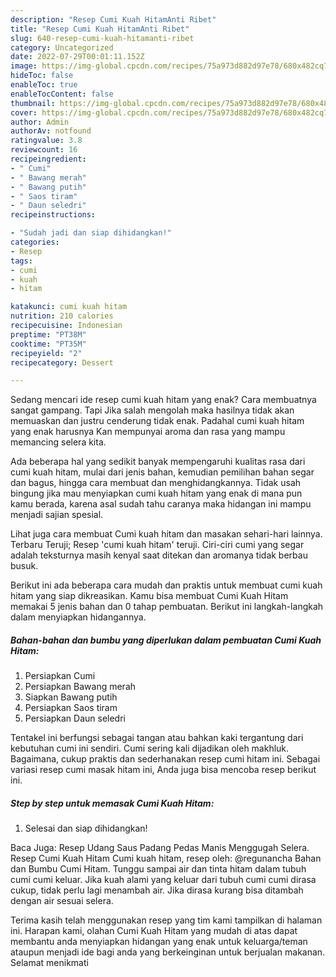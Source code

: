 ```yaml
---
description: "Resep Cumi Kuah HitamAnti Ribet"
title: "Resep Cumi Kuah HitamAnti Ribet"
slug: 640-resep-cumi-kuah-hitamanti-ribet
category: Uncategorized
date: 2022-07-29T00:01:11.152Z
image: https://img-global.cpcdn.com/recipes/75a973d882d97e78/680x482cq70/cumi-kuah-hitam-foto-resep-utama.jpg
hideToc: false
enableToc: true
enableTocContent: false
thumbnail: https://img-global.cpcdn.com/recipes/75a973d882d97e78/680x482cq70/cumi-kuah-hitam-foto-resep-utama.jpg
cover: https://img-global.cpcdn.com/recipes/75a973d882d97e78/680x482cq70/cumi-kuah-hitam-foto-resep-utama.jpg
author: Admin
authorAv: notfound
ratingvalue: 3.8
reviewcount: 16
recipeingredient:
- " Cumi"
- " Bawang merah"
- " Bawang putih"
- " Saos tiram"
- " Daun seledri"
recipeinstructions:

- "Sudah jadi dan siap dihidangkan!"
categories:
- Resep
tags:
- cumi
- kuah
- hitam

katakunci: cumi kuah hitam 
nutrition: 210 calories
recipecuisine: Indonesian
preptime: "PT38M"
cooktime: "PT35M"
recipeyield: "2"
recipecategory: Dessert

---
```



Sedang mencari ide resep cumi kuah hitam yang enak? Cara membuatnya sangat gampang. Tapi Jika salah mengolah maka hasilnya tidak akan memuaskan dan justru cenderung tidak enak. Padahal cumi kuah hitam yang enak harusnya Kan mempunyai aroma dan rasa yang mampu memancing selera kita.


Ada beberapa hal yang sedikit banyak mempengaruhi kualitas rasa dari cumi kuah hitam, mulai dari jenis bahan, kemudian pemilihan bahan segar dan bagus, hingga cara membuat dan menghidangkannya. Tidak usah bingung jika mau menyiapkan cumi kuah hitam yang enak di mana pun kamu berada, karena asal sudah tahu caranya maka hidangan ini mampu menjadi sajian spesial.

Lihat juga cara membuat Cumi kuah hitam dan masakan sehari-hari lainnya. Terbaru Teruji; Resep &#39;cumi kuah hitam&#39; teruji. Ciri-ciri cumi yang segar adalah teksturnya masih kenyal saat ditekan dan aromanya tidak berbau busuk.


Berikut ini ada beberapa cara mudah dan praktis untuk membuat cumi kuah hitam yang siap dikreasikan. Kamu bisa membuat Cumi Kuah Hitam memakai 5 jenis bahan dan 0 tahap pembuatan. Berikut ini langkah-langkah dalam menyiapkan hidangannya.

<!--inarticleads1-->

##### Bahan-bahan dan bumbu yang diperlukan dalam pembuatan Cumi Kuah Hitam:

1. Persiapkan  Cumi
1. Persiapkan  Bawang merah
1. Siapkan  Bawang putih
1. Persiapkan  Saos tiram
1. Persiapkan  Daun seledri


Tentakel ini berfungsi sebagai tangan atau bahkan kaki tergantung dari kebutuhan cumi ini sendiri. Cumi sering kali dijadikan oleh makhluk. Bagaimana, cukup praktis dan sederhanakan resep cumi hitam ini. Sebagai variasi resep cumi masak hitam ini, Anda juga bisa mencoba resep berikut ini. 

<!--inarticleads2-->

##### Step by step untuk memasak Cumi Kuah Hitam:


1. Selesai dan siap dihidangkan!

Baca Juga: Resep Udang Saus Padang Pedas Manis Menggugah Selera. Resep Cumi Kuah Hitam Cumi kuah hitam, resep oleh: @regunancha Bahan dan Bumbu Cumi Hitam. Tunggu sampai air dan tinta hitam dalam tubuh cumi cumi keluar. Jika kuah alami yang keluar dari tubuh cumi cumi dirasa cukup, tidak perlu lagi menambah air. Jika dirasa kurang bisa ditambah dengan air sesuai selera. 

Terima kasih telah menggunakan resep yang tim kami tampilkan di halaman ini. Harapan kami, olahan Cumi Kuah Hitam yang mudah di atas dapat membantu anda menyiapkan hidangan yang enak untuk keluarga/teman ataupun menjadi ide bagi anda yang berkeinginan untuk berjualan makanan. Selamat menikmati
